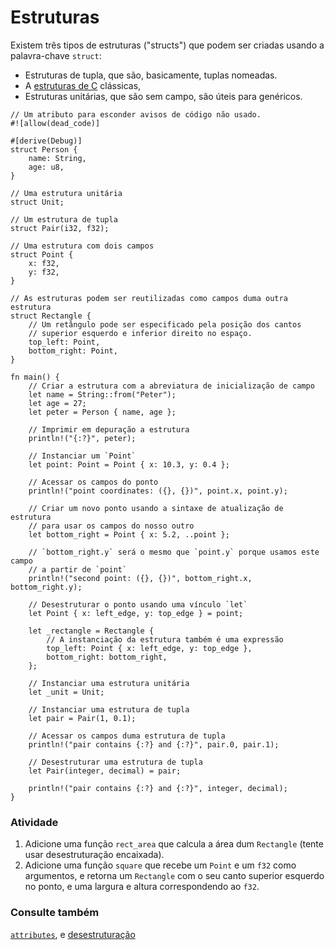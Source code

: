 # Estruturas

Existem três tipos de estruturas ("structs") que podem ser criadas usando a palavra-chave `struct`:

* Estruturas de tupla, que são, basicamente, tuplas nomeadas.
* A [estruturas de C][c_struct] clássicas,
* Estruturas unitárias, que são sem campo, são úteis para genéricos.

```rust,editable
// Um atributo para esconder avisos de código não usado.
#![allow(dead_code)]

#[derive(Debug)]
struct Person {
    name: String,
    age: u8,
}

// Uma estrutura unitária
struct Unit;

// Um estrutura de tupla
struct Pair(i32, f32);

// Uma estrutura com dois campos
struct Point {
    x: f32,
    y: f32,
}

// As estruturas podem ser reutilizadas como campos duma outra estrutura
struct Rectangle {
    // Um retângulo pode ser especificado pela posição dos cantos
    // superior esquerdo e inferior direito no espaço.
    top_left: Point,
    bottom_right: Point,
}

fn main() {
    // Criar a estrutura com a abreviatura de inicialização de campo
    let name = String::from("Peter");
    let age = 27;
    let peter = Person { name, age };

    // Imprimir em depuração a estrutura
    println!("{:?}", peter);

    // Instanciar um `Point`
    let point: Point = Point { x: 10.3, y: 0.4 };

    // Acessar os campos do ponto
    println!("point coordinates: ({}, {})", point.x, point.y);

    // Criar um novo ponto usando a sintaxe de atualização de estrutura
    // para usar os campos do nosso outro
    let bottom_right = Point { x: 5.2, ..point };

    // `bottom_right.y` será o mesmo que `point.y` porque usamos este campo
    // a partir de `point`
    println!("second point: ({}, {})", bottom_right.x, bottom_right.y);

    // Desestruturar o ponto usando uma vínculo `let`
    let Point { x: left_edge, y: top_edge } = point;

    let _rectangle = Rectangle {
        // A instanciação da estrutura também é uma expressão
        top_left: Point { x: left_edge, y: top_edge },
        bottom_right: bottom_right,
    };

    // Instanciar uma estrutura unitária
    let _unit = Unit;

    // Instanciar uma estrutura de tupla
    let pair = Pair(1, 0.1);

    // Acessar os campos duma estrutura de tupla
    println!("pair contains {:?} and {:?}", pair.0, pair.1);

    // Desestruturar uma estrutura de tupla
    let Pair(integer, decimal) = pair;

    println!("pair contains {:?} and {:?}", integer, decimal);
}
```

### Atividade

1. Adicione uma função `rect_area` que calcula a área dum `Rectangle` (tente usar desestruturação encaixada).
2. Adicione uma função `square` que recebe um `Point` e um `f32` como argumentos, e retorna um `Rectangle` com o seu canto superior esquerdo no ponto, e uma largura e altura correspondendo ao `f32`.

### Consulte também

[`attributes`][attributes], e [desestruturação][destructuring]

[attributes]: ../attribute.md
[c_struct]: https://en.wikipedia.org/wiki/Struct_(C_programming_language)
[destructuring]: ../flow_control/match/destructuring.md
